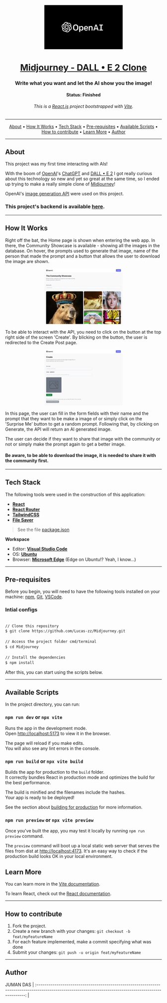 <div align="center">
  <img style="width:50%" src="https://github.com/Lucas-zz/Midjourney/blob/main/src/assets/openai-logo.png" alt="OpenAI logo" />
</div>

<h1 align="center">
  <a href="#"> Midjourney - DALL • E 2 Clone </a>
</h1>

<h3 align="center">
  Write what you want and let the AI show you the image! 
</h3>

<h4 align="center"> 
  Status: <b>Finished</b>
</h4>

<h6 align="center"> 
  This is a <a href="https://reactjs.org/docs/getting-started.html">React.js</a> project bootstrapped with <a href="https://vitejs.dev/">Vite</a>.
</h6>

---

<p align="center">
 <a href="#about">About</a> •
 <a href="#how-it-works">How It Works</a> • 
 <a href="#tech-stack">Tech Stack</a> • 
 <a href="#pre-requisites">Pre-requisites</a> • 
 <a href="#available-scripts">Available Scripts</a> •
 <a href="#how-to-contribute">How to contribute</a> • 
 <a href="#learn-more">Learn More</a> •
 <a href="#author">Author</a>
</p>

---

## About

<p>This project was my first time interacting with AIs!</p>
<p>With the boom of <a href="https://openai.com/about/">OpenAI</a>'s <a href="https://openai.com/blog/chatgpt/">ChatGPT</a> and <a href="https://openai.com/dall-e-2/">DALL • E 2</a> I got really curious about this technology so new and yet so great at the same time, so I ended up trying to make a really simple clone of <a href="https://midjourney.com/showcase/recent/">Midjourney</a>!
<p>OpenAI's <a href="https://platform.openai.com/docs/guides/images/introduction">image generation API</a> were used on this project.

<h3>This project's backend is available <a href="https://github.com/Lucas-zz/Midjourney-backend">here</a>.</h3>

---

## How It Works

<p>Right off the bat, the Home page is shown when entering the web app. In there, the Community Showcase is available - showing all the images in the database. On hover, the prompts used to generate that image, name of the person that made the prompt and a button that allows the user to download the image are shown.</p>

<div align="center">
  <img style="width:50%" src="https://github.com/Lucas-zz/Midjourney/blob/main/src/assets/homepage-view.png" alt="OpenAI logo" />
</div>

<p>To be able to interact with the API, you need to click on the button at the top right side of the screen 'Create'. By blicking on the button, the user is redirected to the Create Post page.</p>

<div align="center">
  <img style="width:50%" src="https://github.com/Lucas-zz/Midjourney/blob/main/src/assets/createpost-view.png" alt="OpenAI logo" />
</div>

<p>In this page, the user can fill in the form fields with their name and the prompt that they want to be make a image of or simply click on the 'Surprise Me' button to get a random prompt. Following that, by clicking on Generate, the API will return an AI generated image.</p>
<p>The user can decide if they want to share that image with the community or not or simply make the prompt again to get a better image.</p>

<h4>Be aware, to be able to download the image, it is needed to share it with the community first.</h4>

---

## Tech Stack

The following tools were used in the construction of this application:

-   **[React](https://pt-br.reactjs.org/docs/getting-started.html)**
-   **[React Router](https://reactrouter.com/en/main/start/tutorial#setup)**
-   **[TailwindCSS](https://tailwindcss.com/docs/installation)**
-   **[File Saver](https://www.npmjs.com/package/file-saver)**

> See the file  [package.json](https://github.com/Lucas-zz/Midjourney/blob/main/package.json)

**Workspace**

-   Editor:  **[Visual Studio Code](https://code.visualstudio.com/)**
-   OS: **[Ubuntu](https://releases.ubuntu.com/22.04/)**
-   Browser: **[Microsoft Edge](https://www.microsoft.com/en-us/edge)** (Edge on Ubuntu!? Yeah, I know...)

---

## Pre-requisites

Before you begin, you will need to have the following tools installed on your machine:
[npm](https://www.npmjs.com/), [Git](https://git-scm.com), [VSCode](https://code.visualstudio.com/).

### Intial configs

``` bash

// Clone this repository
$ git clone https://github.com/Lucas-zz/Midjourney.git

// Access the project folder cmd/terminal
$ cd Midjourney

// Install the dependencies
$ npm install

```

After this, you can start using the scripts below.

---

## Available Scripts

In the project directory, you can run:

### `npm run dev` or `npx vite` 

Runs the app in the development mode.\
Open [http://localhost:5173](http://localhost:5173) to view it in the browser.

The page will reload if you make edits.\
You will also see any lint errors in the console.

### `npm run build` or `npx vite build`

Builds the app for production to the `build` folder.\
It correctly bundles React in production mode and optimizes the build for the best performance.

The build is minified and the filenames include the hashes.\
Your app is ready to be deployed!

See the section about [building for production](https://vitejs.dev/guide/build.html) for more information.

### `npm run preview` or `npx vite preview`

Once you've built the app, you may test it locally by running `npm run preview` command.

The `preview` command will boot up a local static web server that serves the files from dist at [http://localhost:4173](http://localhost:4173). It's an easy way to check if the production build looks OK in your local environment.

## Learn More

You can learn more in the [Vite documentation](https://vitejs.dev/guide/).

To learn React, check out the [React documentation](https://reactjs.org/).

---

## How to contribute

1. Fork the project.
2. Create a new branch with your changes: `git checkout -b feat/myFeatureName`
3. For each feature implemented, make a commit specifying what was done
4. Submit your changes: `git push -u origin feat/myFeatureName`

---

## Author

JUMAN DAS
| :------------------------------------------------------------------------------------------------------------------------------------------------------: |

